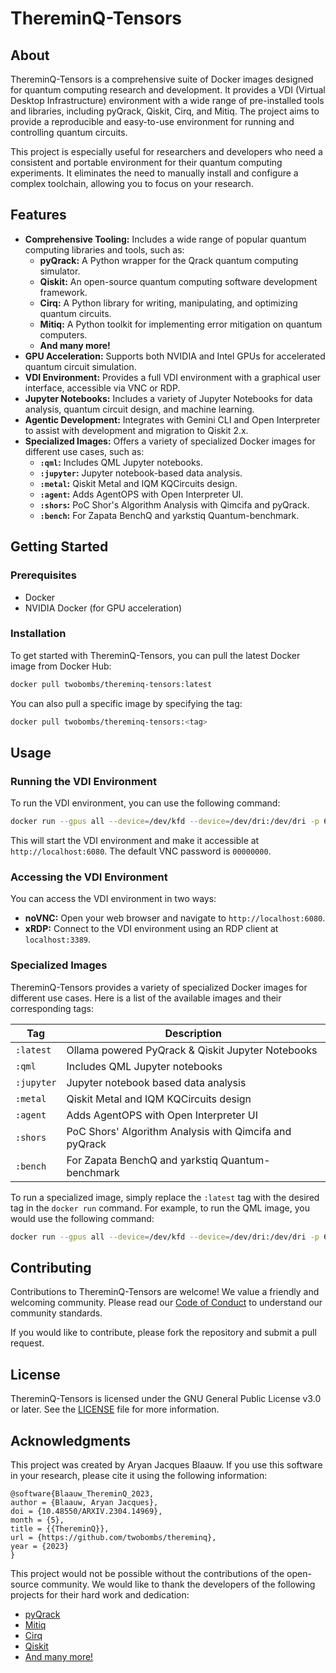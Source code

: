 # ThereminQ-Tensors

## About

ThereminQ-Tensors is a comprehensive suite of Docker images designed for quantum computing research and development. It provides a VDI (Virtual Desktop Infrastructure) environment with a wide range of pre-installed tools and libraries, including pyQrack, Qiskit, Cirq, and Mitiq. The project aims to provide a reproducible and easy-to-use environment for running and controlling quantum circuits.

This project is especially useful for researchers and developers who need a consistent and portable environment for their quantum computing experiments. It eliminates the need to manually install and configure a complex toolchain, allowing you to focus on your research.

## Features

* **Comprehensive Tooling:** Includes a wide range of popular quantum computing libraries and tools, such as:
    * **pyQrack:** A Python wrapper for the Qrack quantum computing simulator.
    * **Qiskit:** An open-source quantum computing software development framework.
    * **Cirq:** A Python library for writing, manipulating, and optimizing quantum circuits.
    * **Mitiq:** A Python toolkit for implementing error mitigation on quantum computers.
    * **And many more!**
* **GPU Acceleration:** Supports both NVIDIA and Intel GPUs for accelerated quantum circuit simulation.
* **VDI Environment:** Provides a full VDI environment with a graphical user interface, accessible via VNC or RDP.
* **Jupyter Notebooks:** Includes a variety of Jupyter Notebooks for data analysis, quantum circuit design, and machine learning.
* **Agentic Development:** Integrates with Gemini CLI and Open Interpreter to assist with development and migration to Qiskit 2.x.
* **Specialized Images:** Offers a variety of specialized Docker images for different use cases, such as:
    * **`:qml`:** Includes QML Jupyter notebooks.
    * **`:jupyter`:** Jupyter notebook-based data analysis.
    * **`:metal`:** Qiskit Metal and IQM KQCircuits design.
    * **`:agent`:** Adds AgentOPS with Open Interpreter UI.
    * **`:shors`:** PoC Shor's Algorithm Analysis with Qimcifa and pyQrack.
    * **`:bench`:** For Zapata BenchQ and yarkstiq Quantum-benchmark.

## Getting Started

### Prerequisites

* Docker
* NVIDIA Docker (for GPU acceleration)

### Installation

To get started with ThereminQ-Tensors, you can pull the latest Docker image from Docker Hub:

```bash
docker pull twobombs/thereminq-tensors:latest
```

You can also pull a specific image by specifying the tag:

```bash
docker pull twobombs/thereminq-tensors:<tag>
```

## Usage

### Running the VDI Environment

To run the VDI environment, you can use the following command:

```bash
docker run --gpus all --device=/dev/kfd --device=/dev/dri:/dev/dri -p 6080:6080 -d twobombs/thereminq-tensors:latest
```

This will start the VDI environment and make it accessible at `http://localhost:6080`. The default VNC password is `00000000`.

### Accessing the VDI Environment

You can access the VDI environment in two ways:

* **noVNC:** Open your web browser and navigate to `http://localhost:6080`.
* **xRDP:** Connect to the VDI environment using an RDP client at `localhost:3389`.

### Specialized Images

ThereminQ-Tensors provides a variety of specialized Docker images for different use cases. Here is a list of the available images and their corresponding tags:

| Tag | Description |
|---|---|
| `:latest` | Ollama powered PyQrack & Qiskit Jupyter Notebooks |
| `:qml` | Includes QML Jupyter notebooks |
| `:jupyter` | Jupyter notebook based data analysis |
| `:metal` | Qiskit Metal and IQM KQCircuits design |
| `:agent` | Adds AgentOPS with Open Interpreter UI |
| `:shors` | PoC Shors' Algorithm Analysis with Qimcifa and pyQrack |
| `:bench` | For Zapata BenchQ and yarkstiq Quantum-benchmark |

To run a specialized image, simply replace the `:latest` tag with the desired tag in the `docker run` command. For example, to run the QML image, you would use the following command:

```bash
docker run --gpus all --device=/dev/kfd --device=/dev/dri:/dev/dri -p 6080:6080 -d twobombs/thereminq-tensors:qml
```

## Contributing

Contributions to ThereminQ-Tensors are welcome! We value a friendly and welcoming community. Please read our [Code of Conduct](CODE_OF_CONDUCT.md) to understand our community standards.

If you would like to contribute, please fork the repository and submit a pull request.

## License

ThereminQ-Tensors is licensed under the GNU General Public License v3.0 or later. See the [LICENSE](LICENSE) file for more information.

## Acknowledgments

This project was created by Aryan Jacques Blaauw. If you use this software in your research, please cite it using the following information:

```
@software{Blaauw_ThereminQ_2023,
author = {Blaauw, Aryan Jacques},
doi = {10.48550/ARXIV.2304.14969},
month = {5},
title = {{ThereminQ}},
url = {https://github.com/twobombs/thereminq},
year = {2023}
}
```

This project would not be possible without the contributions of the open-source community. We would like to thank the developers of the following projects for their hard work and dedication:

* [pyQrack](https://github.com/unitaryfund/pyqrack)
* [Mitiq](https://mitiq.readthedocs.io/en/stable/)
* [Cirq](https://quantumai.google/cirq)
* [Qiskit](https://www.ibm.com/quantum/qiskit)
* [And many more!](https://github.com/twobombs/thereminq-tensors/blob/main/Dockerfiles/Dockerfile)
